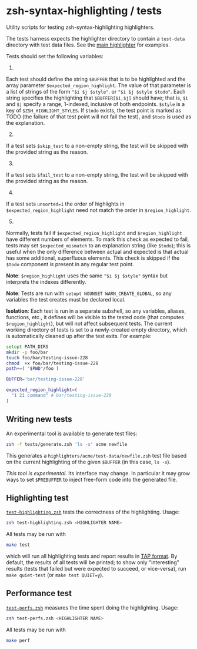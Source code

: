 zsh-syntax-highlighting / tests
===============================

Utility scripts for testing zsh-syntax-highlighting highlighters.

The tests harness expects the highlighter directory to contain a `test-data`
directory with test data files. See the [main highlighter](../highlighters/main/test-data) for examples.

Tests should set the following variables:

1.

Each test should define the string `$BUFFER` that is to be highlighted and the array
parameter `$expected_region_highlight`. The value of that parameter is a list of strings of the form  `"$i $j $style"`.
or `"$i $j $style $todo"`. Each string specifies the highlighting that `$BUFFER[$i,$j]` should have; that is, `$i`
and `$j` specify a range, 1-indexed, inclusive of both endpoints.
`$style` is a key of `$ZSH_HIGHLIGHT_STYLES`. If `$todo` exists, the test point is marked as TODO (the failure of that
test point will not fail the test), and `$todo` is used as the explanation.

2.

If a test sets `$skip_test` to a non-empty string, the test will be skipped with the provided string as the reason.

3.

If a test sets `$fail_test` to a non-empty string, the test will be skipped with the provided string as the reason.

4.

If a test sets `unsorted=1` the order of highlights in `$expected_region_highlight`
need not match the order in `$region_highlight`.

5.

Normally, tests fail if `$expected_region_highlight` and `$region_highlight`
have different numbers of elements. To mark this check as expected to fail, tests may set `$expected_mismatch` to an
explanation string (like `$todo`); this is useful when the only difference between actual and expected is that actual
has some additional, superfluous elements. This check is skipped if the
`$todo` component is present in any regular test point.

**Note**: `$region_highlight` uses the same `"$i $j $style"` syntax but interprets the indexes differently.

**Note**: Tests are run with `setopt NOUNSET WARN_CREATE_GLOBAL`, so any variables the test creates must be declared
local.

**Isolation**: Each test is run in a separate subshell, so any variables, aliases, functions, etc., it defines will be
visible to the tested code (that computes `$region_highlight`), but will not affect subsequent tests. The current
working directory of tests is set to a newly-created empty directory, which is automatically cleaned up after the test
exits. For example:

```zsh
setopt PATH_DIRS
mkdir -p foo/bar
touch foo/bar/testing-issue-228
chmod  +x foo/bar/testing-issue-228
path+=( "$PWD"/foo )

BUFFER='bar/testing-issue-228'

expected_region_highlight=(
  "1 21 command" # bar/testing-issue-228
)
```

Writing new tests
-----------------

An experimental tool is available to generate test files:

```zsh
zsh -f tests/generate.zsh 'ls -x' acme newfile
```

This generates a `highlighters/acme/test-data/newfile.zsh` test file based on the current highlighting of the
given `$BUFFER` (in this case, `ls -x`).

_This tool is experimental._  Its interface may change. In particular it may grow ways to set `$PREBUFFER` to inject
free-form code into the generated file.


Highlighting test
-----------------

[`test-highlighting.zsh`](tests/test-highlighting.zsh) tests the correctness of the highlighting. Usage:

```zsh
zsh test-highlighting.zsh <HIGHLIGHTER NAME>
```

All tests may be run with

```zsh
make test
```

which will run all highlighting tests and report results in [TAP format][TAP]. By default, the results of all tests will
be printed; to show only "interesting"
results (tests that failed but were expected to succeed, or vice-versa), run
`make quiet-test` (or `make test QUIET=y`).

[TAP]: http://testanything.org/


Performance test
----------------

[`test-perfs.zsh`](tests/test-perfs.zsh) measures the time spent doing the highlighting. Usage:

```zsh
zsh test-perfs.zsh <HIGHLIGHTER NAME>
```

All tests may be run with

```zsh
make perf
```
